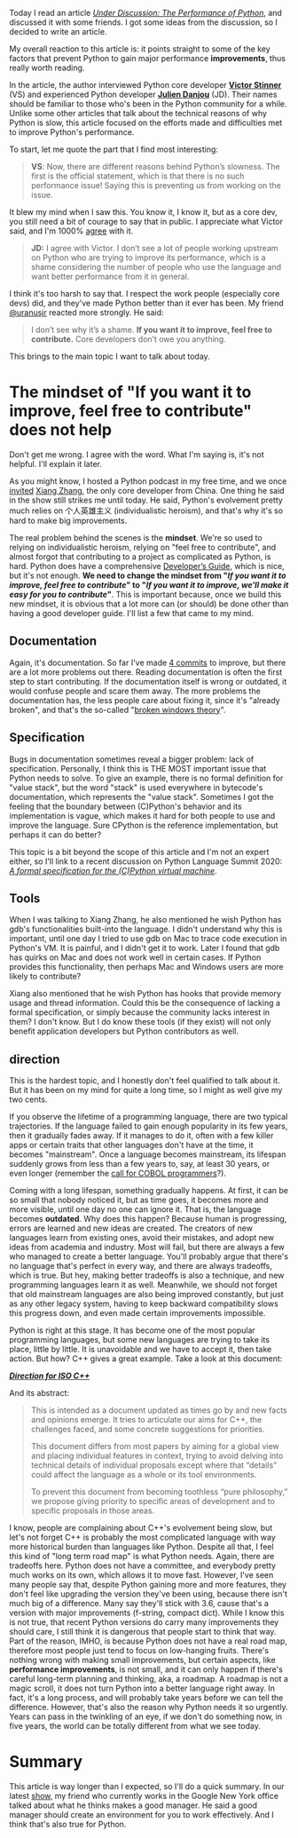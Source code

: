 Today I read an article *[Under Discussion: The Performance of Python](https://www.welcometothejungle.com/en/articles/btc-performance-python)*, and discussed it with some friends. I got some ideas from the discussion, so I decided to write an article.

My overall reaction to this article is: it points straight to some of the key factors that prevent Python to gain major performance **improvements**, thus really worth reading. 

In the article, the author interviewed Python core developer [**Victor Stinner**](https://twitter.com/VictorStinner) (VS) and  experienced Python developer **[Julien Danjou](https://twitter.com/juldanjou)** (JD). Their names should be familiar to those who's been in the Python community for a while. Unlike some other articles that talk about the technical reasons of why Python is slow, this article focused on the efforts made and difficulties met to improve Python's performance.

To start, let me quote the part that I find most interesting:

> **VS**: Now, there are different reasons behind Python’s slowness. The first is the official statement, which is that there is no such performance issue! Saying this is preventing us from working on the issue.

It blew my mind when I saw this. You know it, I know it, but as a core dev, you still need a bit of courage to say that in public. I appreciate what Victor said, and I'm 1000% [agree](https://metarabbit.wordpress.com/2018/02/05/pythons-weak-performance-matters/#comment-1776) with it.

> **JD:** I agree with Victor. I don’t see a lot of people working upstream on Python who are trying to improve its performance, which is a shame considering the number of people who use the language and want better performance from it in general.

I think it's too harsh to say that. I respect the work people (especially core devs) did, and they've made Python better than it ever has been. My friend [@uranusjr](https://twitter.com/uranusjr) reacted more strongly. He said:

> I don’t see why it’s a shame. **If you want it to improve, feel free to contribute.** Core developers don’t owe you anything.

This brings to the main topic I want to talk about today.

# The mindset of "If you want it to improve, feel free to contribute" does not help

Don't get me wrong. I agree with the word. What I'm saying is, it's not helpful. I'll explain it later.

As you might know, I hosted a Python podcast in my free time, and we once [invited](https://www.pythonhunter.org/episodes/9) [Xiang Zhang](https://twitter.com/angwerzx), the only core developer from China. One thing he said in the show still strikes me until today. He said, Python's evolvement pretty much relies on 个人英雄主义 (individualistic heroism), and that's why it's so hard to make big improvements.

The real problem behind the scenes is the **mindset**. We're so used to relying on individualistic heroism, relying on "feel free to contribute", and almost forgot that contributing to a project as complicated as Python, is hard. Python does have a comprehensive [Developer’s Guide](https://devguide.python.org), which is nice, but it's not enough. **We need to change the mindset from "*If you want it to improve, feel free to contribute*" to "*If you want it to improve, we'll make it easy for you to contribute*"**. This is important because, once we build this new mindset, it is obvious that a lot more can (or should) be done other than having a good developer guide. I'll list a few that came to my mind.

## Documentation

Again, it's documentation. So far I've made [4 commits](https://github.com/python/cpython/commits?author=laike9m) to improve, but there are a lot more problems out there. Reading documentation is often the first step to start contributing. If the documentation itself is wrong or outdated, it would confuse people and scare them away. The more problems the documentation has, the less people care about fixing it, since it's "already broken", and that's the so-called "[broken windows theory](https://en.wikipedia.org/wiki/Broken_windows_theory)".

## Specification

Bugs in documentation sometimes reveal a bigger problem: lack of specification. Personally, I think this is THE MOST important issue that Python needs to solve. To give an example, there is no formal definition for "value stack", but the word "stack" is used everywhere in bytecode's documentation, which represents the "value stack". Sometimes I got the feeling that the boundary between (C)Python's behavior and its implementation is vague, which makes it hard for both people to use and improve the language. Sure CPython is the reference implementation, but perhaps it can do better?

This topic is a bit beyond the scope of this article and I'm not an expert either, so I'll link to a recent discussion on Python Language Summit 2020: *[A formal specification for the (C)Python virtual machine](https://pyfound.blogspot.com/2020/04/a-formal-specification-for-cpython.html)*.

## Tools

When I was talking to Xiang Zhang, he also mentioned he wish Python has gdb's functionalities built-into the language. I didn't understand why this is important, until one day I tried to use gdb on Mac to trace code execution in Python's VM. It is painful, and I didn't get it to work. Later I found that gdb has quirks on Mac and does not work well in certain cases. If Python provides this functionality, then perhaps Mac and Windows users are more likely to contribute?

Xiang also mentioned that he wish Python has hooks that provide memory usage and thread information. Could this be the consequence of lacking a formal specification, or simply because the community lacks interest in them? I don't know. But I do know these tools (if they exist) will not only benefit application developers but Python contributors as well.

## direction

This is the hardest topic, and I honestly don't feel qualified to talk about it. But it has been on my mind for quite a long time, so I might as well give my two cents.

If you observe the lifetime of a programming language, there are two typical trajectories. If the language failed to gain enough popularity in its few years, then it gradually fades away. If it manages to do it, often with a few killer apps or certain traits that other languages don't have at the time, it becomes "mainstream". Once a language becomes mainstream, its lifespan suddenly grows from less than a few years to, say, at least 30 years, or even longer (remember the [call for COBOL programmers](https://www.cnn.com/2020/04/08/business/coronavirus-cobol-programmers-new-jersey-trnd/index.html)?).

Coming with a long lifespan, something gradually happens. At first, it can be so small that nobody noticed it, but as time goes, it becomes more and more visible, until one day no one can ignore it. That is, the language becomes **outdated**. Why does this happen? Because human is progressing, errors are learned and new ideas are created. The creators of new languages learn from existing ones, avoid their mistakes, and adopt new ideas from academia and industry. Most will fail, but there are always a few who managed to create a better language. You'll probably argue that there's no language that's perfect in every way, and there are always tradeoffs, which is true. But hey, making better tradeoffs is also a technique, and new programming languages learn it as well. Meanwhile, we should not forget that old mainstream languages are also being improved constantly, but just as any other legacy system, having to keep backward compatibility slows this progress down, and even made certain improvements impossible.

Python is right at this stage. It has become one of the most popular programming languages, but some new languages are trying to take its place, little by little. It is unavoidable and we have to accept it, then take action. But how? C++ gives a great example. Take a look at this document:

***[Direction for ISO C++](http://www.open-std.org/jtc1/sc22/wg21/docs/papers/2018/p0939r0.pdf)***

And its abstract:

> This is intended as a document updated as times go by and new facts and opinions emerge. It tries to articulate our aims for C++, the challenges faced, and some concrete suggestions for priorities.
>
> This document differs from most papers by aiming for a global view and placing individual features in context, trying to avoid delving into technical details of individual proposals except where that “details” could affect the language as a whole or its tool environments.
>
> To prevent this document from becoming toothless “pure philosophy,” we propose giving priority to specific areas of development and to specific proposals in those areas.

I know, people are complaining about C++'s evolvement being slow, but let's not forget C++ is probably the most complicated language with way more historical burden than languages like Python. Despite all that, I feel this kind of "long term road map" is what Python needs. Again, there are tradeoffs here. Python does not have a committee, and everybody pretty much works on its own, which allows it to move fast. However, I've seen many people say that, despite Python gaining more and more features, they don't feel like upgrading the version they've been using, because there isn't much big of a difference. Many say they'll stick with 3.6, cause that's a version with major improvements (f-string, compact dict). While I know this is not true, that recent Python versions do carry many improvements they should care, I still think it is dangerous that people start to think that way. Part of the reason, IMHO, is because Python does not have a real road map, therefore most people just tend to focus on low-hanging fruits. There's nothing wrong with making small improvements, but certain aspects, like **performance improvements**, is not small, and it can only happen if there's careful long-term planning and thinking, aka, a roadmap. A roadmap  is not a magic scroll, it does not turn Python into a better language right away. In fact, it's a long process, and will probably take years before we can tell the difference. However, that's also the reason why Python needs it so urgently. Years can pass in the twinkling of an eye, if we don't do something now, in five years, the world can be totally different from what we see today.

# Summary

This article is way longer than I expected, so I'll do a quick summary. In our latest [show](https://www.pythonhunter.org/episodes/ep14), my friend who currently works in the Google New York office talked about what he thinks makes a good manager. He said a good manager should create an environment for you to work effectively. And I think that's also true for Python.